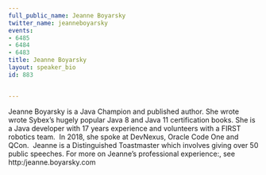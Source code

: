 ---
full_public_name: Jeanne Boyarsky
twitter_name: jeanneboyarsky
events:
- 6485
- 6484
- 6483
title: Jeanne Boyarsky
layout: speaker_bio
id: 883

---
Jeanne Boyarsky is a Java Champion and published author. She wrote wrote Sybex’s hugely popular Java 8 and Java 11 certification books. She is a Java developer with 17 years experience and volunteers with a FIRST robotics team.  In 2018, she spoke at DevNexus, Oracle Code One and QCon.  Jeanne is a Distinguished Toastmaster which involves giving over 50 public speeches. For more on Jeanne’s professional experience:, see http:/jeanne.boyarsky.com